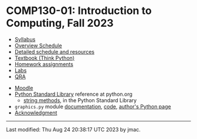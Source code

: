# COMP130-01: Introduction to Computing, Fall 2023

<!-- ![WCBC with cat](wcbc-cat.jpg) -->

* [Syllabus](syllabus-8-24-2023.docx)
* [Overview Schedule](schedule-8-24-2023.xlsx)  <!-- &nbsp;&nbsp;&nbsp;<font color="red">UPDATED on 9/18/2022</font> -->
* [Detailed schedule and resources](resources)
* [Textbook (Think Python)](https://greenteapress.com/wp/think-python-2e/)
* [Homework assignments](hw)
* [Labs](labs)
* [QRA](qra.md)
<!-- * [Exams](exams.md)&nbsp;&nbsp;&nbsp;<font color="red">UPDATED on 5/2/2023</font> -->
* [Moodle](https://lms.dickinson.edu/course/view.php?id=52046)
* [Python Standard Library](https://docs.python.org/3/library/index.html) reference at python.org
  - [string
    methods](https://docs.python.org/3/library/stdtypes.html#string-methods),
    in the Python Standard Library
* `graphics.py` module [documentation](https://mcsp.wartburg.edu/zelle/python/graphics/graphics/graphref.html), [code](https://mcsp.wartburg.edu/zelle/python/graphics.py), [author's Python page](https://mcsp.wartburg.edu/zelle/python/)
* [Acknowledgment](acknowledgment.md)


----
Last modified: Thu Aug 24 20:38:17 UTC 2023 by jmac.
